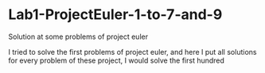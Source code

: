 # Lab1-ProjectEuler-1-to-7-and-9
Solution at some problems of project euler

I tried to solve the first problems of project euler, and here I put all solutions for every problem of these project, I would solve the first hundred 
